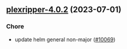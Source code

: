 

## [plexripper-4.0.2](https://github.com/truecharts/charts/compare/plexripper-4.0.1...plexripper-4.0.2) (2023-07-01)

### Chore

- update helm general non-major ([#10069](https://github.com/truecharts/charts/issues/10069))
  
  